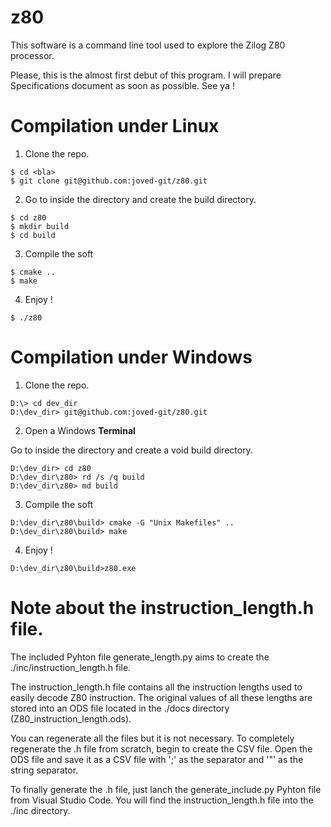 # z80
This software is a command line tool used to explore the Zilog Z80 processor.

Please, this is the almost first debut of this program. I will prepare Specifications document as soon as possible.
See ya !

# Compilation under Linux
1. Clone the repo.

```
$ cd <bla>
$ git clone git@github.com:joved-git/z80.git
```

2. Go to inside the directory and create the build directory.

```
$ cd z80
$ mkdir build
$ cd build
```

3. Compile the soft

```
$ cmake ..
$ make
```

4. Enjoy !

```
$ ./z80
```

# Compilation under Windows
1. Clone the repo.

```
D:\> cd dev_dir
D:\dev_dir> git@github.com:joved-git/z80.git
```

2. Open a Windows **Terminal**

Go to inside the directory and create a void build directory.

```
D:\dev_dir> cd z80
D:\dev_dir\z80> rd /s /q build
D:\dev_dir\z80> md build
```

3. Compile the soft

```
D:\dev_dir\z80\build> cmake -G "Unix Makefiles" ..
D:\dev_dir\z80\build> make
```

4. Enjoy !

```
D:\dev_dir\z80\build>z80.exe
```

# Note about the instruction_length.h file.

The included Pyhton file generate_length.py aims to create the ./inc/instruction_length.h file.

The instruction_length.h file contains all the instruction lengths used to easily decode Z80 instruction. The original values of all these lengths are stored into an ODS file located in the ./docs directory (Z80_instruction_length.ods).

You can regenerate all the files but it is not necessary. To completely regenerate the .h file from scratch, begin to create the CSV file. Open the ODS file and save it as a CSV file with ';' as the separator and '"' as the string separator.
                                                    
To finally generate the .h file, just lanch the generate_include.py Pyhton file from Visual Studio Code. You will find the instruction_length.h file into the ./inc directory. 
